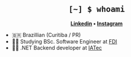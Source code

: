 <h2 align="center" style="font-family: Consolas, monospace;">
	[~] $ whoami
</h2>

<p align="center">
	<strong>
		<a href="https://www.linkedin.com/in/joão-victor-alves-figueira/">Linkedin</a>
		•
		<a href="https://www.instagram.com/_victorjoaof/">Instagram</a>
	</strong>
</p>

- :brazil: Brazillian (Curitiba / PR)
- :man_student: Studying BSc. Software Engineer at [FDI](https://www.faculdadesdaindustria.org.br)
- :man_technologist: .NET Backend developer at [IATec](https://iatec.com/)

